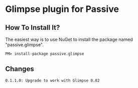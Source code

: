 Glimpse plugin for Passive
==========================

How To Install It?
------------------
The easiest way is to use NuGet to install the package named "passive.glimpse".

    PM> install-package passive.glimpse

Changes
-------
    0.1.1.0: Upgrade to work with Glimpse 0.82